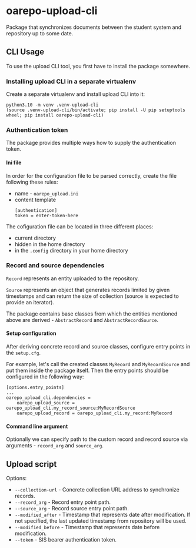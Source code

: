 # oarepo-upload-cli

Package that synchronizes documents between the student system and repository up to some date.

## CLI Usage

To use the upload CLI tool, you first have to install the package somewhere.

### Installing upload CLI in a separate virtualenv

Create a separate virtualenv and install upload CLI into it:

```
python3.10 -m venv .venv-upload-cli
(source .venv-upload-cli/bin/activate; pip install -U pip setuptools wheel; pip install oarepo-upload-cli)
```

### Authentication token

The package provides multiple ways how to supply the authentication token.

#### Ini file

In order for the configuration file to be parsed correctly, create the file following these rules:

- name - `oarepo_upload.ini`
- content template
  ```
  [authentication]
  token = enter-token-here
  ```

The cofiguration file can be located in three different places:
- current directory
- hidden in the home directory
- in the `.config` directory in your home directory

### Record and source dependencies

`Record` represents an entity uploaded to the repository.

`Source` represents an object that generates records limited by given timestamps and can return the size of collection (source is expected to provide an iterator).

The package contains base classes from which the entities mentioned above are derived - `AbstractRecord` and `AbstractRecordSource`.

#### Setup configuration

After deriving concrete record and source classes, configure entry points in the `setup.cfg`.

For example, let's call the created classes `MyRecord` and `MyRecordSource` and put them inside the package itself. Then the entry points should be configured in the following way:

```
[options.entry_points]
...
oarepo_upload_cli.dependencies =
    oarepo_upload_source = oarepo_upload_cli.my_record_source:MyRecordSource
    oarepo_upload_record = oarepo_upload_cli.my_record:MyRecord
```

#### Command line argument

Optionally we can specify path to the custom record and record source via arguments - `record_arg` and `source_arg`.

## Upload script

Options:
- `--collection-url` - Concrete collection URL address to synchronize records.
- `--record_arg` - Record entry point path.
- `--source_arg` - Record source entry point path.
- `--modified_after` - Timestamp that represents date after modification. If not specified, the last updated timestamp from repository will be used.
- `--modified_before` - Timestamp that represents date before modification.
- `--token` - SIS bearer authentication token.
